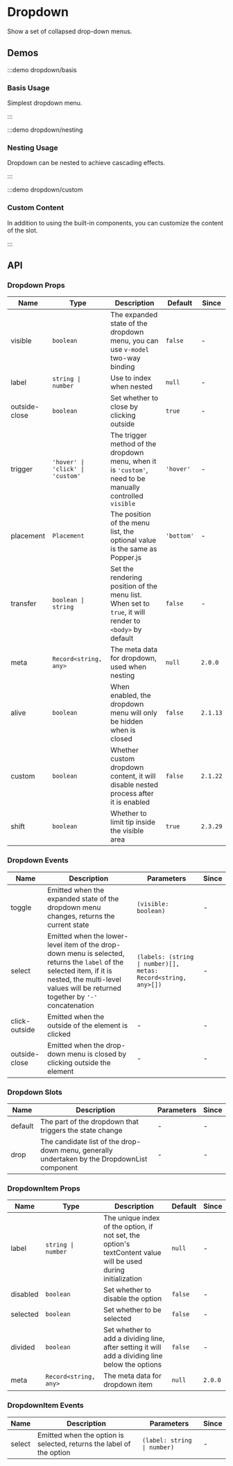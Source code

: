 # Dropdown

Show a set of collapsed drop-down menus.

## Demos

:::demo dropdown/basis

### Basis Usage

Simplest dropdown menu.

:::

:::demo dropdown/nesting

### Nesting Usage

Dropdown can be nested to achieve cascading effects.

:::

:::demo dropdown/custom

### Custom Content

In addition to using the built-in components, you can customize the content of the slot.

:::

## API

### Dropdown Props

| Name          | Type                             | Description                                                                                              | Default    | Since    |
| ------------- | -------------------------------- | -------------------------------------------------------------------------------------------------------- | ---------- | -------- |
| visible       | `boolean`                        | The expanded state of the dropdown menu, you can use `v-model` two-way binding                           | `false`    | -        |
| label         | `string \| number`               | Use to index when nested                                                                                 | `null`     | -        |
| outside-close | `boolean`                        | Set whether to close by clicking outside                                                                 | `true`     | -        |
| trigger       | `'hover' \| 'click' \| 'custom'` | The trigger method of the dropdown menu, when it is `'custom'`, need to be manually controlled `visible` | `'hover'`  | -        |
| placement     | `Placement`                      | The position of the menu list, the optional value is the same as Popper.js                               | `'bottom'` | -        |
| transfer      | `boolean \| string`              | Set the rendering position of the menu list. When set to `true`, it will render to `<body>` by default   | `false`    | -        |
| meta          | `Record<string, any>`            | The meta data for dropdown, used when nesting                                                            | `null`     | `2.0.0`  |
| alive         | `boolean`                        | When enabled, the dropdown menu will only be hidden when is closed                                       | `false`    | `2.1.13` |
| custom        | `boolean`                        | Whether custom dropdown content, it will disable nested process after it is enabled                      | `false`    | `2.1.22` |
| shift         | `boolean`                        | Whether to limit tip inside the visible area                                                             | `true`     | `2.3.29` |

### Dropdown Events

| Name          | Description                                                                                                                                                                                             | Parameters                                                     | Since |
| ------------- | ------------------------------------------------------------------------------------------------------------------------------------------------------------------------------------------------------- | -------------------------------------------------------------- | ----- |
| toggle        | Emitted when the expanded state of the dropdown menu changes, returns the current state                                                                                                                 | `(visible: boolean)`                                           | -     |
| select        | Emitted when the lower-level item of the drop-down menu is selected, returns the `label` of the selected item, if it is nested, the multi-level values will be returned together by `'-'` concatenation | `(labels: (string \| number)[], metas: Record<string, any>[])` | -     |
| click-outside | Emitted when the outside of the element is clicked                                                                                                                                                      | -                                                              | -     |
| outside-close | Emitted when the drop-down menu is closed by clicking outside the element                                                                                                                               | -                                                              | -     |

### Dropdown Slots

| Name    | Description                                                                                  | Parameters | Since |
| ------- | -------------------------------------------------------------------------------------------- | ---------- | ----- |
| default | The part of the dropdown that triggers the state change                                      | -          | -     |
| drop    | The candidate list of the drop-down menu, generally undertaken by the DropdownList component | -          | -     |

### DropdownItem Props

| Name     | Type                  | Description                                                                                                   | Default | Since   |
| -------- | --------------------- | ------------------------------------------------------------------------------------------------------------- | ------- | ------- |
| label    | `string \| number`    | The unique index of the option, if not set, the option's textContent value will be used during initialization | `null`  | -       |
| disabled | `boolean`             | Set whether to disable the option                                                                             | `false` | -       |
| selected | `boolean`             | Set whether to be selected                                                                                    | `false` | -       |
| divided  | `boolean`             | Set whether to add a dividing line, after setting it will add a dividing line below the options               | `false` | -       |
| meta     | `Record<string, any>` | The meta data for dropdown item                                                                               | `null`  | `2.0.0` |

### DropdownItem Events

| Name   | Description                                                          | Parameters                  | Since |
| ------ | -------------------------------------------------------------------- | --------------------------- | ----- |
| select | Emitted when the option is selected, returns the label of the option | `(label: string \| number)` | -     |
